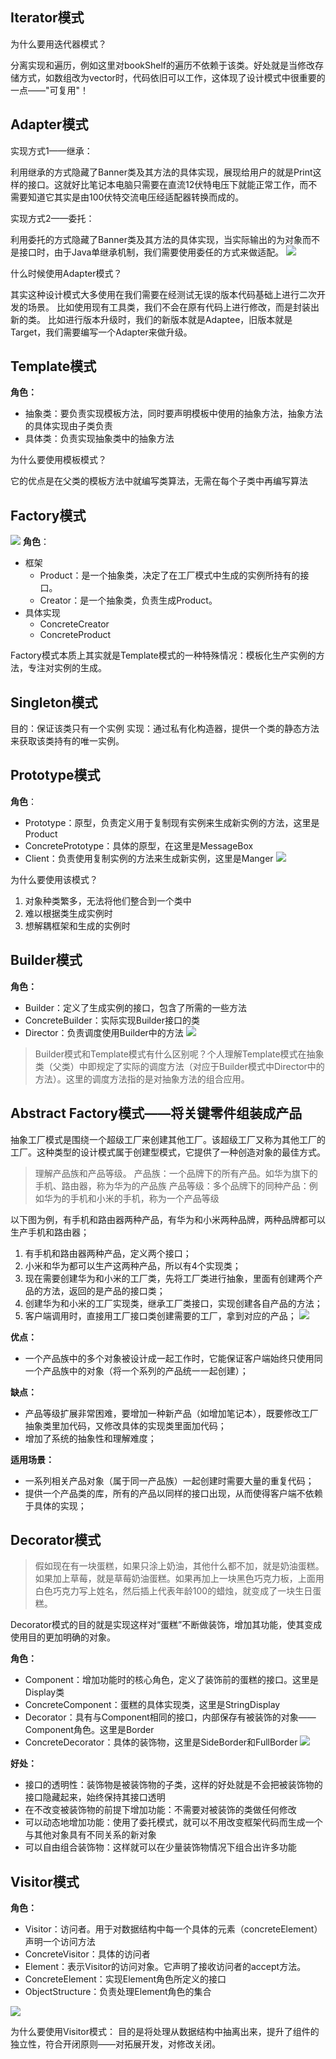## Iterator模式
为什么要用迭代器模式？

分离实现和遍历，例如这里对bookShelf的遍历不依赖于该类。好处就是当修改存储方式，如数组改为vector时，代码依旧可以工作，这体现了设计模式中很重要的一点——"可复用"！

## Adapter模式
实现方式1——继承：

利用继承的方式隐藏了Banner类及其方法的具体实现，展现给用户的就是Print这样的接口。这就好比笔记本电脑只需要在直流12伏特电压下就能正常工作，而不需要知道它其实是由100伏特交流电压经适配器转换而成的。

实现方式2——委托：

利用委托的方式隐藏了Banner类及其方法的具体实现，当实际输出的为对象而不是接口时，由于Java单继承机制，我们需要使用委任的方式来做适配。
![](https://raw.githubusercontent.com/ivan-07/picgoImg/main/data/202211022132071.png)

什么时候使用Adapter模式？

其实这种设计模式大多使用在我们需要在经测试无误的版本代码基础上进行二次开发的场景。
比如使用现有工具类，我们不会在原有代码上进行修改，而是封装出新的类。
比如进行版本升级时，我们的新版本就是Adaptee，旧版本就是Target，我们需要编写一个Adapter来做升级。

## Template模式
**角色：**
- 抽象类：要负责实现模板方法，同时要声明模板中使用的抽象方法，抽象方法的具体实现由子类负责
- 具体类：负责实现抽象类中的抽象方法

为什么要使用模板模式？

它的优点是在父类的模板方法中就编写类算法，无需在每个子类中再编写算法

## Factory模式
![](https://raw.githubusercontent.com/ivan-07/picgoImg/main/data/202211031044478.png)
**角色**：
- 框架
  - Product：是一个抽象类，决定了在工厂模式中生成的实例所持有的接口。
  - Creator：是一个抽象类，负责生成Product。
- 具体实现
  - ConcreteCreator
  - ConcreteProduct

Factory模式本质上其实就是Template模式的一种特殊情况：模板化生产实例的方法，专注对实例的生成。

## Singleton模式
目的：保证该类只有一个实例
实现：通过私有化构造器，提供一个类的静态方法来获取该类持有的唯一实例。

## Prototype模式
**角色**：
- Prototype：原型，负责定义用于复制现有实例来生成新实例的方法，这里是Product
- ConcretePrototype：具体的原型，在这里是MessageBox
- Client：负责使用复制实例的方法来生成新实例，这里是Manger
  ![](https://raw.githubusercontent.com/ivan-07/picgoImg/main/data/202211031225329.png)

为什么要使用该模式？
1. 对象种类繁多，无法将他们整合到一个类中
2. 难以根据类生成实例时
3. 想解耦框架和生成的实例时

## Builder模式
**角色：**
- Builder：定义了生成实例的接口，包含了所需的一些方法
- ConcreteBuilder：实际实现Builder接口的类
- Director：负责调度使用Builder中的方法
![](https://raw.githubusercontent.com/ivan-07/picgoImg/main/data/202211031810244.png)

>Builder模式和Template模式有什么区别呢？个人理解Template模式在抽象类（父类）中即规定了实际的调度方法（对应于Builder模式中Director中的方法）。这里的调度方法指的是对抽象方法的组合应用。

## Abstract Factory模式——将关键零件组装成产品
抽象工厂模式是围绕一个超级工厂来创建其他工厂。该超级工厂又称为其他工厂的工厂。这种类型的设计模式属于创建型模式，它提供了一种创造对象的最佳方式。
>理解产品族和产品等级。
>产品族：一个品牌下的所有产品。如华为旗下的手机、路由器，称为华为的产品族
>产品等级：多个品牌下的同种产品：例如华为的手机和小米的手机，称为一个产品等级

以下图为例，有手机和路由器两种产品，有华为和小米两种品牌，两种品牌都可以生产手机和路由器；
1. 有手机和路由器两种产品，定义两个接口；
2. 小米和华为都可以生产这两种产品，所以有4个实现类；
3. 现在需要创建华为和小米的工厂类，先将工厂类进行抽象，里面有创建两个产品的方法，返回的是产品的接口类；
4. 创建华为和小米的工厂实现类，继承工厂类接口，实现创建各自产品的方法；
5. 客户端调用时，直接用工厂接口类创建需要的工厂，拿到对应的产品；
   ![](https://img-blog.csdnimg.cn/20201125000745500.png)

**优点：**
- 一个产品族中的多个对象被设计成一起工作时，它能保证客户端始终只使用同一个产品族中的对象（将一个系列的产品统一一起创建）；

**缺点：**
- 产品等级扩展非常困难，要增加一种新产品（如增加笔记本），既要修改工厂抽象类里加代码，又修改具体的实现类里面加代码；
- 增加了系统的抽象性和理解难度；

**适用场景：**
-   一系列相关产品对象（属于同一产品族）一起创建时需要大量的重复代码；
-   提供一个产品类的库，所有的产品以同样的接口出现，从而使得客户端不依赖于具体的实现；

## Decorator模式
>假如现在有一块蛋糕，如果只涂上奶油，其他什么都不加，就是奶油蛋糕。如果加上草莓，就是草莓奶油蛋糕。如果再加上一块黑色巧克力板，上面用白色巧克力写上姓名，然后插上代表年龄100的蜡烛，就变成了一块生日蛋糕。

Decorator模式的目的就是实现这样对“蛋糕”不断做装饰，增加其功能，使其变成使用目的更加明确的对象。

**角色：**
- Component：增加功能时的核心角色，定义了装饰前的蛋糕的接口。这里是Display类
- ConcreteComponent：蛋糕的具体实现类，这里是StringDisplay
- Decorator：具有与Component相同的接口，内部保存有被装饰的对象——Component角色。这里是Border
- ConcreteDecorator：具体的装饰物，这里是SideBorder和FullBorder
  ![](https://raw.githubusercontent.com/ivan-07/picgoImg/main/data/202211051725568.png)

**好处：**
- 接口的透明性：装饰物是被装饰物的子类，这样的好处就是不会把被装饰物的接口隐藏起来，始终保持其接口透明
- 在不改变被装饰物的前提下增加功能：不需要对被装饰的类做任何修改
- 可以动态地增加功能：使用了委托模式，就可以不用改变框架代码而生成一个与其他对象具有不同关系的新对象
- 可以自由组合装饰物：这样就可以在少量装饰物情况下组合出许多功能

## Visitor模式
**角色：**
- Visitor：访问者。用于对数据结构中每一个具体的元素（concreteElement）声明一个访问方法
- ConcreteVisitor：具体的访问者
- Element：表示Visitor的访问对象。它声明了接收访问者的accept方法。
- ConcreteElement：实现Element角色所定义的接口
- ObjectStructure：负责处理Element角色的集合

![](https://raw.githubusercontent.com/ivan-07/picgoImg/main/data/202211062033870.png)

为什么要使用Visitor模式：
目的是将处理从数据结构中抽离出来，提升了组件的独立性，符合开闭原则——对拓展开发，对修改关闭。